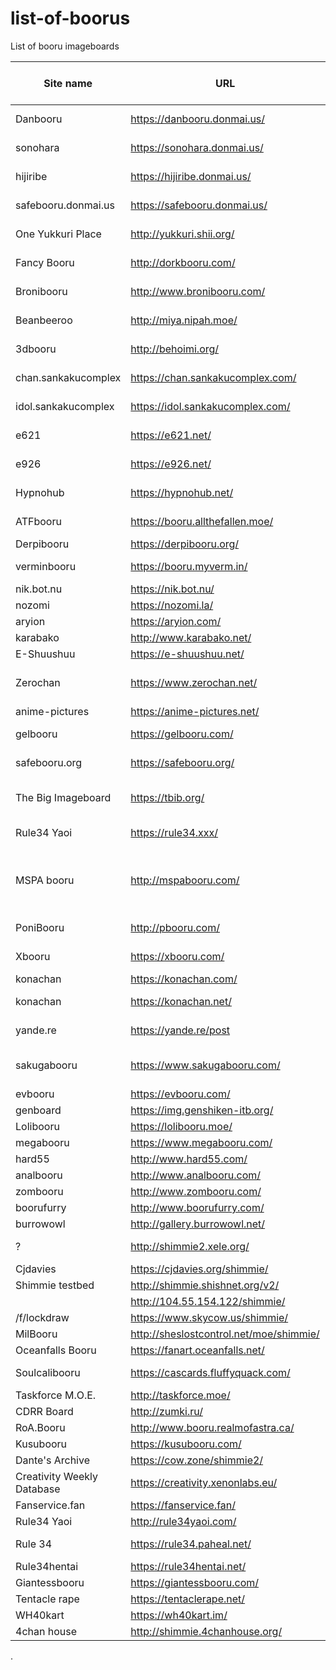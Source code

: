 # list-of-boorus
List of booru imageboards

| Site name                  | URL                                     | system                         | Approximate postcount (2020) | SFW/NSFW | Category  | Notes                                              | api example                                                                         |
|----------------------------|-----------------------------------------|--------------------------------|------------------------------|----------|-----------|----------------------------------------------------|-------------------------------------------------------------------------------------|
| Danbooru                   | https://danbooru.donmai.us/             | danbooru                       | 3804k                        | NSFW     | Art       |                                                    | https://danbooru.donmai.us/posts.json?page=a1&limit=200                             |
| sonohara                   | https://sonohara.donmai.us/             | danbooru                       |                              | NSFW     | Art       | Uses danbooru database                             | https://sonohara.donmai.us/posts.json?page=a1&limit=200                             |
| hijiribe                   | https://hijiribe.donmai.us/             | danbooru                       |                              | NSFW     | Art       | Uses danbooru database                             | https://hijiribe.donmai.us/posts.json?page=a1&limit=200                             |
| safebooru.donmai.us        | https://safebooru.donmai.us/            | danbooru                       |                              | SFW      | Art       | Uses danbooru database                             | https://safebooru.donmai.us/posts.json?page=a1&limit=200                            |
| One Yukkuri Place          | http://yukkuri.shii.org/                | danbooru                       | 79k                          | NSFW     | Art       | Same as oyp.yunyah.com                             | http://yukkuri.shii.org/posts.json?page=a1&limit=200                                |
| Fancy Booru                | http://dorkbooru.com/                   | danbooru                       | 5k                           | NSFW     | Art       | Low quality art and tags                           | http://dorkbooru.com/posts.json?page=a1&limit=200                                   |
| Bronibooru                 | http://www.bronibooru.com/              | danbooru                       | 124k                         | SFW?     | Art       |                                                    | http://www.bronibooru.com/posts.json?page=a1&limit=200                              |
| Beanbeeroo                 | http://miya.nipah.moe/                  | danbooru                       | 1k                           |          | Memes     |                                                    | http://miya.nipah.moe/posts.json?page=a1&limit=200                                  |
| 3dbooru                    | http://behoimi.org/                     | danbooru (old api)             | 645k                         | NSFW     | Photos    |                                                    | http://behoimi.org/post/index.json?limit=100&tags=id:<=100+status:any               |
| chan.sankakucomplex        | https://chan.sankakucomplex.com/        | danbooru (old api)             | 2017k                        | NSFW     | Art       |                                                    | currently disabled                                                                  |
| idol.sankakucomplex        | https://idol.sankakucomplex.com/        | danbooru (old api)             | 736k                         | NSFW     | Photos    |                                                    | currently disabled                                                                  |
| e621                       | https://e621.net/                       | danbooru (old api)             | 2166k                        | NSFW     | Art       |                                                    | https://e621.net/post/index.json?limit=100&tags=id:<=100+status:any                 |
| e926                       | https://e926.net/                       | danbooru (old api)             |                              | SFW      | Art       | Uses e621 database                                 | https://e926.net/post/index.json?limit=100&tags=id:<=100+status:any                 |
| Hypnohub                   | https://hypnohub.net/                   | danbooru                       | 92k                          | NSFW     | Art       |                                                    | https://hypnohub.net/post/index.json?limit=100&tags=id:%3C=100                      |
| ATFbooru                   | https://booru.allthefallen.moe/         | danbooru                       | 292k                         | NSFW     | Art       |                                                    | https://booru.allthefallen.moe/post/index.json?limit=100&tags=id:%3C=100+status:any |
| Derpibooru                 | https://derpibooru.org/                 | philomena                      | 2287k                        | NSFW     | Art       |                                                    |                                                                                     |
| verminbooru                | https://booru.myverm.in/                | szurubooru                     | 25k                          | SFW?     | Art       | Very low quality art                               |                                                                                     |
| nik.bot.nu                 | https://nik.bot.nu/                     | ?                              | 3396k                        | NSFW     | Mixed     | Scraper                                            |                                                                                     |
| nozomi                     | https://nozomi.la/                      | ?                              | 15626k                       | NSFW     | Art       | ???                                                |                                                                                     |
| aryion                     | https://aryion.com/                     | g4?                            | 586k                         |          |           |                                                    |                                                                                     |
| karabako                   | http://www.karabako.net/                | ?                              | 45k                          | SFW      | Art       |                                                    |                                                                                     |
| E-Shuushuu                 | https://e-shuushuu.net/                 | ?                              | 1020k                        | SFW      | Art       | No api?                                            |                                                                                     |
| Zerochan                   | https://www.zerochan.net/               | Zerochain (=lainchan = vichan) | 2873k                        | SFW      | Art       |                                                    |                                                                                     |
| anime-pictures             | https://anime-pictures.net/             | ?                              | 637k                         | SFW      | Art       | No api?                                            |                                                                                     |
| gelbooru                   | https://gelbooru.com/                   | gelbooru v0.2                  | 5162k                        | NSFW     | Art       |                                                    |                                                                                     |
| safebooru.org              | https://safebooru.org/                  | gelbooru v0.2                  |                              | SFW      | Art       | Uses gelbooru database?                            |                                                                                     |
| The Big Imageboard         | https://tbib.org/                       | gelbooru v0.2                  | 8222k                        | NSFW     | Art       | Combined all *.booru.org databases?                |                                                                                     |
| Rule34 Yaoi                | https://rule34.xxx/                     | gelbooru v0.2                  | 3657k                        | NSFW     | Art       |                                                    |                                                                                     |
| MSPA booru                 | http://mspabooru.com/                   | gelbooru v0.2                  | 176k                         | NSFW     | Art       | Same as mspa.booru.org, counter on booru.org wrong |                                                                                     |
| PoniBooru                  | http://pbooru.com/                      | gelbooru v0.2                  | 305k                         |          |           |                                                    |                                                                                     |
| Xbooru                     | https://xbooru.com/                     | gelbooru v0.1                  | 813k                         |          |           | Part of booru.org?                                 |                                                                                     |
| konachan                   | https://konachan.com/                   | moebooru                       | 302k                         | NSFW     | Art       |                                                    |                                                                                     |
| konachan                   | https://konachan.net/                   | moebooru                       |                              | SFW      | Art       | Uses konachan database                             |                                                                                     |
| yande.re                   | https://yande.re/post                   | moebooru                       | 614k                         | NSFW     | Art       | This is moe.imouto                                 |                                                                                     |
| sakugabooru                | https://www.sakugabooru.com/            | moebooru                       | 114k                         | SFW?     | Videos    | Also has sakuga.moe domain                         |                                                                                     |
| evbooru                    | https://evbooru.com/                    | moebooru                       | 2k                           | NSFW     | Art       |                                                    |                                                                                     |
| genboard                   | https://img.genshiken-itb.org/          | moebooru                       | 1k                           | SFW      | Art       |                                                    |                                                                                     |
| Lolibooru                  | https://lolibooru.moe/                  | moebooru                       | 225k                         | NSFW     | Art       |                                                    |                                                                                     |
| megabooru                  | https://www.megabooru.com/              | Shimmie                        | 370k                         | NSFW     | Art       |                                                    |                                                                                     |
| hard55                     | http://www.hard55.com/                  | Shimmie                        | 84k                          | NSFW     | Art       |                                                    |                                                                                     |
| analbooru                  | http://www.analbooru.com/               | Shimmie                        | 122k                         | NSFW     | Art       |                                                    |                                                                                     |
| zombooru                   | http://www.zombooru.com/                | Shimmie                        | 81k                          | NSFW     | Art       |                                                    |                                                                                     |
| boorufurry                 | http://www.boorufurry.com/              | Shimmie                        | 31k                          | NSFW     | Art       |                                                    |                                                                                     |
| burrowowl                  | http://gallery.burrowowl.net/           | Shimmie                        | 44k                          | SFW      | Memes     |                                                    |                                                                                     |
| ?                          | http://shimmie2.xele.org/               | Shimmie                        | 23k                          |          |           | Login required, private?                           |                                                                                     |
| Cjdavies                   | https://cjdavies.org/shimmie/           | Shimmie                        | 1k                           |          | Personal  |                                                    |                                                                                     |
| Shimmie testbed            | http://shimmie.shishnet.org/v2/         | Shimmie                        | 4k                           |          | Test      |                                                    |                                                                                     |
|                            | http://104.55.154.122/shimmie/          | Shimmie                        | 1k                           |          | Personal  |                                                    |                                                                                     |
| /f/lockdraw                | https://www.skycow.us/shimmie/          | Shimmie                        | 9k                           |          |           |                                                    |                                                                                     |
| MilBooru                   | http://sheslostcontrol.net/moe/shimmie/ | Shimmie                        | 1k                           |          | Art       |                                                    |                                                                                     |
| Oceanfalls Booru           | https://fanart.oceanfalls.net/          | Shimmie                        | 1k                           |          | Art       |                                                    |                                                                                     |
| Soulcalibooru              | https://cascards.fluffyquack.com/       | Shimmie                        | 2k                           |          |           | Very large thumbnails                              |                                                                                     |
| Taskforce M.O.E.           | http://taskforce.moe/                   | Shimmie                        | 2k                           |          | Art       |                                                    |                                                                                     |
| CDRR Board                 | http://zumki.ru/                        | Shimmie                        | 20k                          |          | Art       |                                                    |                                                                                     |
| RoA.Booru                  | http://www.booru.realmofastra.ca/       | Shimmie                        | 1k                           |          | Art       |                                                    |                                                                                     |
| Kusubooru                  | https://kusubooru.com/                  | Shimmie                        | 13k                          |          | Art       |                                                    |                                                                                     |
| Dante's Archive            | https://cow.zone/shimmie2/              | Shimmie                        | 1k                           |          | Personal  |                                                    |                                                                                     |
| Creativity Weekly Database | https://creativity.xenonlabs.eu/        | Shimmie                        | 1k                           |          | Personal? |                                                    |                                                                                     |
| Fanservice.fan             | https://fanservice.fan/                 | Shimmie                        | 11k                          | NSFW     | Art       |                                                    |                                                                                     |
| Rule34 Yaoi                | http://rule34yaoi.com/                  | Shimmie                        | 1k                           | NSFW     | Art       |                                                    |                                                                                     |
| Rule 34                    | https://rule34.paheal.net/              | Shimmie                        | 3531k                        | NSFW     | Art       | Very bad tagging                                   |                                                                                     |
| Rule34hentai               | https://rule34hentai.net/               | Shimmie                        | 421k                         | NSFW     | Art       |                                                    |                                                                                     |
| Giantessbooru              | https://giantessbooru.com/              | Shimmie                        | 256k                         | NSFW     | Art       |                                                    |                                                                                     |
| Tentacle rape              | https://tentaclerape.net/               | Shimmie                        | 83k                          | NSFW     | Art       |                                                    |                                                                                     |
| WH40kart                   | https://wh40kart.im/                    | Shimmie                        | 47k                          | SFW?     | Art       |                                                    |                                                                                     |
| 4chan house                | http://shimmie.4chanhouse.org/          | Shimmie                        | 9k                           | NSFW     | Memes     | Almost no tags                                     |                                                                                     |                                   |             |
.

